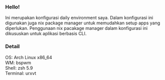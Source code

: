 ### Hello!
Ini merupakan konfigurasi daily environment saya.
Dalam konfigurasi ini digunakan juga nix package manager untuk memudahkan setup apps yang diperlukan.
Penggunaan nix pacakage manager dalam konfigurasi ini dikususkan untuk aplikasi berbasis CLI.

### Detail
OS: Arch Linux x86_64\
WM: bspwm\
Shell: zsh 5.9\
Terminal: urxvt

